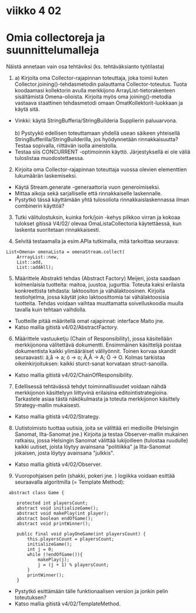 # viikko 4 02

# Omia collectoreja ja suunnittelumalleja

Näistä annetaan vain osa tehtäviksi (ks. tehtäväksianto työtilasta)

1. a) Kirjoita oma Collector-rajapinnan toteuttaja, joka toimii kuten Collector.joining()-tehdasmetodin palauttama Collector-toteutus.
Tuota koodaamasi kollektorin avulla merkkijono ArrayList-tietorakenteen sisältämistä Omena-olioista. 
Kirjoita myös oma joining()-metodia vastaava staattinen tehdasmetodi omaan OmatKollektorit-luokkaan ja käytä sitä.
* Vinkki: käytä StringBufferia/StringBuilderia Supplierin paluuarvona.
<br><br>
b) Pystyykö edellisen toteuttamaan yhdellä usean säikeen yhteisellä StringBufferilla/StringBuilderilla, jos hyödynnetään rinnakkaisuutta?
Testaa sopivalla, riittävän isolla aineistolla.
* Testaa siis CONCURRENT -optimoinnin käyttö. Järjestyksellä ei ole väliä tuloslistaa muodostettaessa.

2. Kirjoita oma Collector-rajapinnan toteuttaja vuossa olevien elementtien lukumäärän laskemiseksi. 
* Käytä Stream.generate -generaattoria vuon generoimiseksi.
* Mittaa aikoja sekä sarjalliselle että rinnakkaiselle laskennalle.
* Pystytkö tässä käyttämään yhtä tulosoliota rinnakkaislaskennassa ilman combinerin käyttöä?

3. Tutki välitulostuksin, kuinka fork/join -kehys pilkkoo virran ja kokoaa tulokset gitissä V4/02/ olevaa 
OmaListaCollectoria käytettäessä, kun laskenta suoritetaan rinnakkaisesti.

4. Selvitä testaamalla ja esim.APIa tutkimalla, mitä tarkoittaa seuraava:
```
List<Omena> omenaLista = omenaStream.collect(
    ArrrayList::new,
    List::add,
    List::addAll);
```

5. Määrittele Abstrakti tehdas (Abstract Factory) Meijeri, josta saadaan kolmenlaisia tuotteita: maitoa, juustoa, jugurttia.
Toteuta kaksi erilaista konkreettista tehdasta: laktoositon ja vähälaktoosinen.
Kirjoita testiohjelma, jossa käytät joko laktoosittomia tai vähälaktoosisia tuotteita.
Tehdas voidaan vaihtaa muuttamatta soivelluskoodia muulla tavalla kuin tehtaan vaihdolla.

* Tuotteille pitää määritellä omat rajapinnat: interface Maito jne.
* Katso mallia gitistä v4/02/AbstractFactory.


6. Määrittele vastuuketju (Chain of Responsibility), jossa käsitellään merkkijonona välitettävä dokumentti.
Ensimmäinen käsittelijä poistaa dokumentista kaikki ylimääräiset välilyönnit. Toinen korvaa skandit seuraavasti: ä,å -> a; ö -> o; Ä,Å -> A; Ö -> O. 
Kolmas tarkistaa oikeinkirjoituksen: kaikki sturct-sanat korvataan struct-sanoilla.
* Katso mallia gitistä v4/02/ChainOfResponsibility.

7. Edellisessä tehtävässä tehdyt toiminnallisuudet voidaan nähdä merkkijonon käsittelyyn liittyvinä erilaisina editointistrategioina. 
Tarkastele asiaa tästä näkökulmasta ja toteuta merkkijonon käsittely Strategy-mallin mukaisesti. 
* Katso mallia gitistä v4/02/Strategy.

8. Uutistoimisto tuottaa uutisia, joita se välittää eri medioille (Helsingin Sanomat, Ilta-Sanomat jne.) Kirjoita ja testaa Observer-mallin mukainen ratkaisu, 
jossa Helsingin Sanomat välittää lukijoilleen (tulostaa ruudulle) kaikki uutiset, joista löytyy avainsana "politiikka" ja Ilta-Sanomat jokaisen, josta löytyy avainsana "julkkis".
* Katso mallia gitistä v4/02/Observer.

9. Vuoropohjaisen pelin (shakki, pokeri jne. ) logiikka voidaan esittää seuraavalla algoritmilla (= Template Method):

```
 abstract class Game {
 
    protected int playersCount;
    abstract void initializeGame();
    abstract void makePlay(int player);
    abstract boolean endOfGame();
    abstract void printWinner();

    public final void playOneGame(int playersCount) {
        this.playersCount = playersCount;
        initializeGame();
        int j = 0;
        while (!endOfGame()){
            makePlay(j);
            j = (j + 1) % playersCount;
        }
        printWinner();
    }
```
* Pystytkö esittämään tälle funktionaalisen version ja jonkin pelin toteutuksen? 
* Katso mallia gitistä v4/02/TemplateMethod.